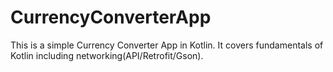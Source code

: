 # CurrencyConverterApp
This is a simple Currency Converter App in Kotlin.
It covers fundamentals of Kotlin including networking(API/Retrofit/Gson).
